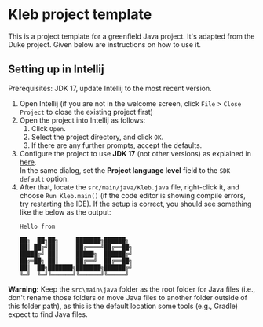 # Kleb project template

This is a project template for a greenfield Java project. It's adapted from the Duke project. Given below are instructions on how to use it.

## Setting up in Intellij

Prerequisites: JDK 17, update Intellij to the most recent version.

1. Open Intellij (if you are not in the welcome screen, click `File` > `Close Project` to close the existing project first)
1. Open the project into Intellij as follows:
   1. Click `Open`.
   1. Select the project directory, and click `OK`.
   1. If there are any further prompts, accept the defaults.
1. Configure the project to use **JDK 17** (not other versions) as explained in [here](https://www.jetbrains.com/help/idea/sdk.html#set-up-jdk).<br>
   In the same dialog, set the **Project language level** field to the `SDK default` option.
1. After that, locate the `src/main/java/Kleb.java` file, right-click it, and choose `Run Kleb.main()` (if the code editor is showing compile errors, try restarting the IDE). If the setup is correct, you should see something like the below as the output:
   ```
   Hello from
   
   ██╗  ██╗██╗     ███████╗██████╗ 
   ██║ ██╔╝██║     ██╔════╝██╔══██╗
   █████╔╝ ██║     █████╗  ██████╔╝
   ██╔═██╗ ██║     ██╔══╝  ██╔══██╗
   ██║  ██╗███████╗███████╗██████╔╝
   ╚═╝  ╚═╝╚══════╝╚══════╝╚═════╝

   ```

**Warning:** Keep the `src\main\java` folder as the root folder for Java files (i.e., don't rename those folders or move Java files to another folder outside of this folder path), as this is the default location some tools (e.g., Gradle) expect to find Java files.
